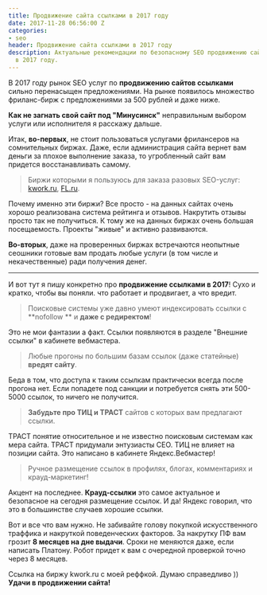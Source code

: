 ```yaml
---
title: Продвижение сайта ссылками в 2017 году
date: 2017-11-28 06:56:00 Z
categories:
- seo
header: Продвижение сайта ссылками в 2017 году
description: Актуальные рекомендации по безопасному SEO продвижению сайта ссылками
  в 2017 году.
---
```


В 2017 году рынок SEO услуг по **продвижению сайтов ссылками** сильно перенасыщен предложениями. На рынке появилось множество фриланс-бирж с предложениями за 500 рублей и даже ниже.

**Как не загнать свой сайт под "Минусинск"** неправильным выбором услуги или исполнителя я расскажу дальше.

Итак, **во-первых**, не стоит пользоваться услугами фрилансеров на сомнительных биржах. Даже, если администрация сайта вернет вам деньги за плохое выполнение заказа, то угробленный сайт вам придется восстанавливать самому.

> Биржи которыми я пользуюсь для заказа разовых SEO-услуг: [kwork.ru](https://kwork.ru/ref/10649), [FL.ru](https://www.fl.ru/).

Почему именно эти биржи? Все просто - на данных сайтах очень хорошо реализована система рейтинга и отзывов. Накрутить отзывы просто так не получиться. К тому же на данных биржах очень большая посещаемость. Проекты "живые" и активно развиваются.

**Во-вторых**, даже на проверенных биржах встречаются неопытные сеошники готовые вам продать любые услуги (в том числе и некачественные) ради получения денег.

<hr>

И вот тут я пишу конкретно про **продвижение ссылками в 2017**!
Сухо и кратко, чтобы вы поняли. что работает и продвигает, а что вредит.

> Поисковые системы уже давно умеют индексировать ссылки с **nofollow ** и **даже с редиректом**!

Это не мои фантазии а факт. Ссылки появляются в разделе "Внешние ссылки" в кабинете вебмастера.

> Любые прогоны по большим базам ссылок (даже статейные) **вредят сайту**. 

Беда в том, что доступа к таким ссылкам практически всегда после прогона нет. Если попадете под санкции и потребуется снять эти 500-5000 ссылок, то ничего не получится.

> **Забудьте про ТИЦ и ТРАСТ** сайтов с которых вам предлагают ссылки.

ТРАСТ понятие относительное и не известно поисковым системам как мера сайта. ТРАСТ придумали энтузиасты СЕО. 
ТИЦ не влияет на позиции сайта. Это написано в кабинете Яндекс.Вебмастер!

> Ручное размещение ссылок в профилях, блогах, комментариях и крауд-маркетинг!

Акцент на последнее. **Крауд-ссылки** это самое актуальное и безопасное на сегодня размещение ссылок. И да! Яндекс говорил, что это в большинстве случаев хорошие ссылки.

Вот и все что вам нужно. Не забивайте голову покупкой искусственного траффика и накруткой поведенческих факторов. За накрутку ПФ вам грозит **8 месяцев на дне выдачи**. Сроки не меняются даже, если написать Платону. Робот придет к вам с очередной проверкой точно через 8 месяцев.

Ссылка на биржу kwork.ru с моей реффкой. Думаю справедливо ))
**Удачи в продвижении сайта!**